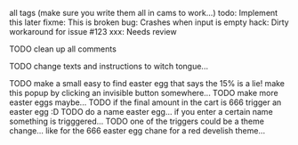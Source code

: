 all tags (make sure you write them all in cams to work...)
todo: Implement this later
fixme: This is broken
bug: Crashes when input is empty
hack: Dirty workaround for issue #123
xxx: Needs review

TODO clean up all comments 

TODO change texts and instructions to witch tongue...

TODO make a small easy to find easter egg that says the 15% is a lie! make this popup by clicking an invisible button somewhere...
TODO make more easter eggs maybe...
TODO if the final amount in the cart is 666 trigger an easter egg :D
TODO do a name easter egg... if you enter a certain name something is trigggered...
TODO one of the triggers could be a theme change... like for the 666 easter egg chane for a red develish theme...


